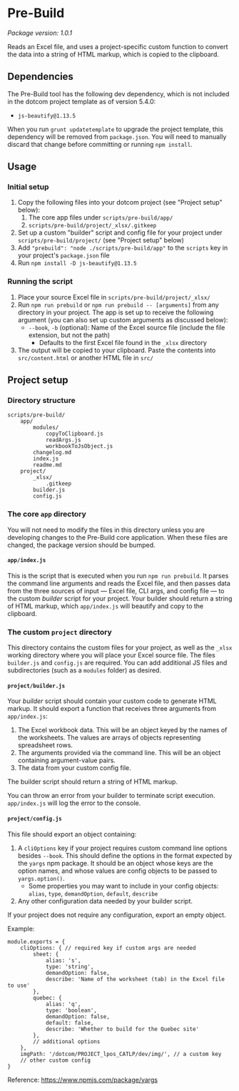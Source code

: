 # Pre-Build

_Package version: 1.0.1_

Reads an Excel file, and uses a project-specific custom function to convert the data into a string of HTML markup, which is copied to the clipboard.

## Dependencies

The Pre-Build tool has the following dev dependency, which is not included in the dotcom project template as of version 5.4.0:

* `js-beautify@1.13.5`

When you run `grunt updatetemplate` to upgrade the project template, this dependency will be removed from `package.json`. You will need to manually discard that change before committing or running `npm install`.

## Usage

### Initial setup

1. Copy the following files into your dotcom project (see "Project setup" below):
   1. The core app files under `scripts/pre-build/app/`
   1. `scripts/pre-build/project/_xlsx/.gitkeep`
1. Set up a custom "builder" script and config file for your project under `scripts/pre-build/project/` (see "Project setup" below)
1. Add `"prebuild": "node ./scripts/pre-build/app"` to the `scripts` key in your project's `package.json` file
1. Run `npm install -D js-beautify@1.13.5`

### Running the script

1. Place your source Excel file in `scripts/pre-build/project/_xlsx/`
1. Run `npm run prebuild` or `npm run prebuild -- [arguments]` from any directory in your project. The app is set up to receive the following argument (you can also set up custom arguments as discussed below):
   * `--book`, `-b` (optional): Name of the Excel source file (include the file extension, but not the path)
     * Defaults to the first Excel file found in the `_xlsx` directory
1. The output will be copied to your clipboard. Paste the contents into `src/content.html` or another HTML file in `src/`

## Project setup

### Directory structure

```
scripts/pre-build/
    app/
        modules/
            copyToClipboard.js
            readArgs.js
            workbookToJsObject.js
        changelog.md
        index.js
        readme.md
    project/
        _xlsx/
            .gitkeep
        builder.js
        config.js
```

### The core `app` directory

You will not need to modify the files in this directory unless you are developing changes to the Pre-Build core application. When these files are changed, the package version should be bumped.

#### `app/index.js`

This is the script that is executed when you run `npm run prebuild`. It parses the command line arguments and reads the Excel file, and then passes data from the three sources of input — Excel file, CLI args, and config file — to the custom _builder_ script for your project. Your builder should return a string of HTML markup, which `app/index.js` will beautify and copy to the clipboard.

### The custom `project` directory

This directory contains the custom files for your project, as well as the `_xlsx` working directory where you will place your Excel source file. The files `builder.js` and `config.js` are required. You can add additional JS files and subdirectories (such as a `modules` folder) as desired.

#### `project/builder.js`

Your _builder_ script should contain your custom code to generate HTML markup. It should export a function that receives three arguments from `app/index.js`:

1. The Excel workbook data. This will be an object keyed by the names of the worksheets. The values are arrays of objects representing spreadsheet rows.
1. The arguments provided via the command line. This will be an object containing argument-value pairs.
1. The data from your custom config file.

The builder script should return a string of HTML markup.

You can throw an error from your builder to terminate script execution. `app/index.js` will log the error to the console.

#### `project/config.js`

This file should export an object containing:

1. A `cliOptions` key if your project requires custom command line options besides `--book`. This should define the options in the format expected by the `yargs` npm package. It should be an object whose keys are the option names, and whose values are config objects to be passed to `yargs.option()`.
   * Some properties you may want to include in your config objects: `alias`, `type`, `demandOption`, `default`, `describe`
1. Any other configuration data needed by your builder script.

If your project does not require any configuration, export an empty object.

Example:

```
module.exports = {
    cliOptions: { // required key if custom args are needed
        sheet: {
            alias: 's',
            type: 'string',
            demandOption: false,
            describe: 'Name of the worksheet (tab) in the Excel file to use'
        },
        quebec: {
            alias: 'q',
            type: 'boolean',
            demandOption: false,
            default: false,
            describe: 'Whether to build for the Quebec site'
        },
        // additional options
    },
    imgPath: '/dotcom/PROJECT_lpos_CATLP/dev/img/', // a custom key
    // other custom config
}
```

Reference: https://www.npmjs.com/package/yargs
